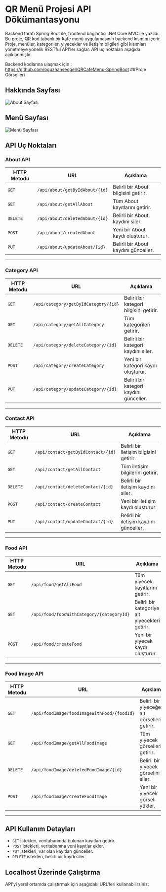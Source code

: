 # QR Menü Projesi API Dökümantasyonu

Backend tarafı Spring Boot ile, frontend bağlantısı .Net Core MVC ile yazıldı. Bu proje, QR kod tabanlı bir kafe menü uygulamasının backend kısmını içerir. Proje, menüler, kategoriler, yiyecekler ve iletişim bilgileri gibi kısımları yönetmeye yönelik RESTful API'ler sağlar. API uç noktaları aşağıda açıklanmıştır.

Backend kodlarına ulaşmak için : https://github.com/oguzhansecgel/QRCafeMenu-SpringBoot
##Proje Görselleri

## Hakkında Sayfası
![About Sayfası]([https://raw.githubusercontent.com/oguzhansecgel/QRCafeMenu-DotNetMVC/master/Recipe.UI/wwwroot/about.png?token=GHSAT0AAAAAACN2GM7AXBD6EXZDOFP2U4NGZXJP4FQ](https://github.com/oguzhansecgel/QRCafeMenu-DotNetMVC/blob/master/Recipe.UI/wwwroot/about.png?raw=true))

## Menü Sayfası
![Menü Sayfası]([https://raw.githubusercontent.com/oguzhansecgel/QRCafeMenu-DotNetMVC/master/Recipe.UI/wwwroot/menu.png?token=GHSAT0AAAAAACN2GM7AZ7B72RI2QEN444TUZXJP5BA](https://github.com/oguzhansecgel/QRCafeMenu-DotNetMVC/blob/master/Recipe.UI/wwwroot/menu.png?raw=true))



## API Uç Noktaları

### About API

| HTTP Metodu | URL                           | Açıklama                             |
|-------------|-------------------------------|--------------------------------------|
| `GET`       | `/api/about/getByIdAbout/{id}` | Belirli bir About bilgisini getirir. |
| `GET`       | `/api/about/getAllAbout`       | Tüm About kayıtlarını getirir.       |
| `DELETE`    | `/api/about/deletedAbout/{id}` | Belirli bir About kaydını siler.     |
| `POST`      | `/api/about/createdAbout`      | Yeni bir About kaydı oluşturur.      |
| `PUT`       | `/api/about/updateAbout/{id}`  | Belirli bir About kaydını günceller. |

---

### Category API

| HTTP Metodu | URL                                 | Açıklama                                 |
|-------------|-------------------------------------|------------------------------------------|
| `GET`       | `/api/category/getByIdCategory/{id}`| Belirli bir kategori bilgisini getirir.  |
| `GET`       | `/api/category/getAllCategory`      | Tüm kategorileri getirir.                |
| `DELETE`    | `/api/category/deleteCategory/{id}` | Belirli bir kategori kaydını siler.      |
| `POST`      | `/api/category/createCategory`      | Yeni bir kategori kaydı oluşturur.       |
| `PUT`       | `/api/category/updateCategory/{id}` | Belirli bir kategori kaydını günceller.  |

---

### Contact API

| HTTP Metodu | URL                               | Açıklama                                 |
|-------------|-----------------------------------|------------------------------------------|
| `GET`       | `/api/contact/getByIdContact/{id}`| Belirli bir iletişim bilgisini getirir.  |
| `GET`       | `/api/contact/getAllContact`      | Tüm iletişim bilgilerini getirir.        |
| `DELETE`    | `/api/contact/deleteContact/{id}` | Belirli bir iletişim kaydını siler.      |
| `POST`      | `/api/contact/createContact`      | Yeni bir iletişim kaydı oluşturur.       |
| `PUT`       | `/api/contact/updateContact/{id}` | Belirli bir iletişim kaydını günceller.  |

---

### Food API

| HTTP Metodu | URL                                       | Açıklama                                 |
|-------------|-------------------------------------------|------------------------------------------|
| `GET`       | `/api/food/getAllFood`                    | Tüm yiyecek kayıtlarını getirir.         |
| `GET`       | `/api/food/foodWithCategory/{categoryId}` | Belirli bir kategoriye ait yiyecekleri getirir. |
| `POST`      | `/api/food/createFood`                    | Yeni bir yiyecek kaydı oluşturur.        |

---

### Food Image API

| HTTP Metodu | URL                                         | Açıklama                                 |
|-------------|---------------------------------------------|------------------------------------------|
| `GET`       | `/api/foodImage/foodImageWithFood/{foodId}` | Belirli bir yiyeceğe ait görselleri getirir. |
| `GET`       | `/api/foodImage/getAllFoodImage`            | Tüm yiyecek görsellerini getirir.        |
| `DELETE`    | `/api/foodImage/deletedFoodImage/{id}`      | Belirli bir yiyecek görselini siler.     |
| `POST`      | `/api/foodImage/createFoodImage`            | Yeni bir yiyecek görseli yükler.         |

---

## API Kullanım Detayları

- `GET` istekleri, veritabanında bulunan kayıtları getirir.
- `POST` istekleri, veritabanına yeni kayıtlar ekler.
- `PUT` istekleri, var olan kayıtları günceller.
- `DELETE` istekleri, belirli bir kaydı siler.

## Localhost Üzerinde Çalıştırma

API'yi yerel ortamda çalıştırmak için aşağıdaki URL'leri kullanabilirsiniz:
